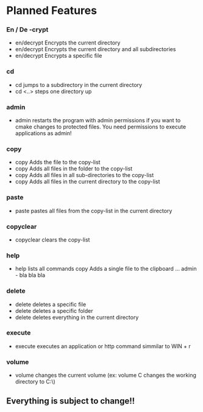 # Planned Features
### En / De -crypt
- en/decrypt <nothing> Encrypts the current directory
- en/decrypt <all> Encrypts the current directory and all subdirectories
- en/decrypt <file> Encrypts a specific file
### cd
- cd <subdirectory> jumps to a subdirectory in the current directory
- cd <..> steps one directory up
### admin
- admin  restarts the program with admin permissions if you want to cmake changes to protected files. You need permissions to execute applications as admin!
### copy
- copy <file> Adds the file to the copy-list
- copy <folder> Adds all files in the folder to the copy-list
- copy <all> Adds all files in all sub-directories to the copy-list
- copy <nothing> Adds all files in the current directory to the copy-list
### paste
- paste  pastes all files from the copy-list in the current directory
### copyclear
- copyclear  clears the copy-list
### help
- help  lists all commands
      copy
      <file> Adds a single file to the clipboard
      <all> ...
      admin  -  bla bla bla
### delete
- delete <file> deletes a specific file
- delete <folder> deletes a specific folder
- delete <all> deletes everything in the current directory
### execute
- execute <argument> executes an application or http command simmilar to WIN + r
### volume
- volume <volume> changes the current volume (ex: volume C changes the working directory to C:\\)

## Everything is subject to change!!
